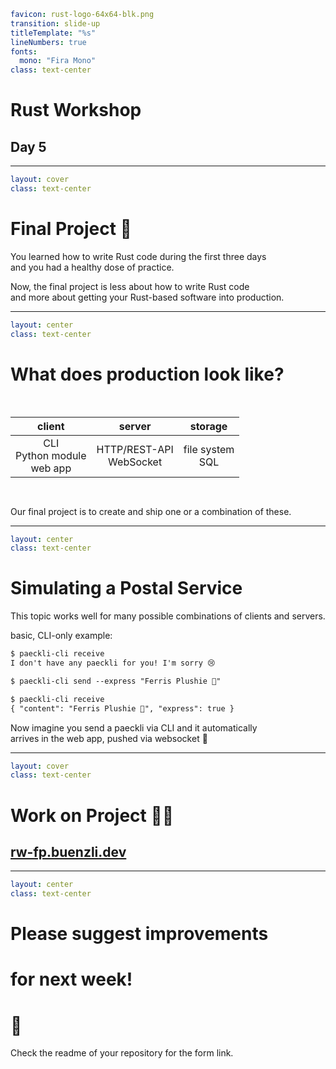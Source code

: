 ```yaml
favicon: rust-logo-64x64-blk.png
transition: slide-up
titleTemplate: "%s"
lineNumbers: true
fonts:
  mono: "Fira Mono"
class: text-center
```

# Rust Workshop

## Day 5

---

```yaml
layout: cover
class: text-center
```

# Final Project 🚀

<div></div>

You learned how to write Rust code during the first three days\
and you had a healthy dose of practice.

Now, the final project is less about how to write Rust code\
and more about getting your Rust-based software into production.

<Nr />

---

```yaml
layout: center
class: text-center
```

# What does production look like?

<div style="height: 16px"></div>

|        client         |                server                | storage |
| :-------------------: | :----------------------------------: | :---: |
| CLI<br/>Python module<br/>web app | HTTP/REST-API<br/>WebSocket | file system<br/>SQL |

<!-- future idea: add tauri -->

<div style="height: 16px"></div>

Our final project is to create and ship one or a combination of these.

<Nr />

---

```yaml
layout: center
class: text-center
```

# Simulating a Postal Service

This topic works well for many possible combinations of clients and servers.

basic, CLI-only example:

```txt {lines: false}
$ paeckli-cli receive
I don't have any paeckli for you! I'm sorry 😢

$ paeckli-cli send --express "Ferris Plushie 🦀"

$ paeckli-cli receive
{ "content": "Ferris Plushie 🦀", "express": true }
```

Now imagine you send a paeckli via CLI and it automatically\
arrives in the web app, pushed via websocket 🤯

<Nr />

---

```yaml
layout: cover
class: text-center
```

# Work on Project 🧑‍💻

## [rw-fp.buenzli.dev](https://rw-fp.buenzli.dev)

<Nr />

---

```yaml
layout: center
class: text-center
```

# Please suggest improvements
# for next week!
# 🦀

Check the readme of your repository for the form link.
